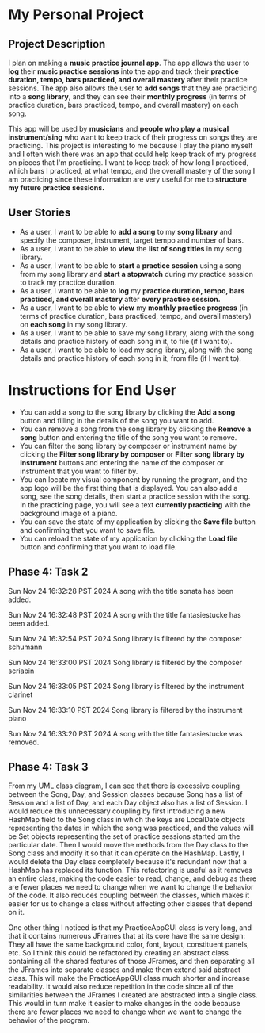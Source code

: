 # My Personal Project

## Project Description

I plan on making a **music practice journal app**. The app allows the user to **log** their **music practice sessions** into the app and track their **practice duration, tempo, bars practiced, and overall mastery** after their practice sessions. The app also allows the user to **add songs** that they are practicing into a **song library**, and they can see their **monthly progress** (in terms of practice duration, bars practiced, tempo, and overall mastery) on each song. 

This app will be used by **musicians** and **people who play a musical instrument/sing** who want to keep track of their progress on songs they are practicing. This project is interesting to me because I play the piano myself and I often wish there was an app that could help keep track of my progress on pieces that I'm practicing. I want to keep track of how long I practiced, which bars I practiced, at what tempo, and the overall mastery of the song I am practicing since these information are very useful for me to **structure my future practice sessions.**

## User Stories
- As a user, I want to be able to **add a song** to my **song library** and specify the composer, instrument, target tempo and number of bars.
- As a user, I want to be able to **view** the **list of song titles** in my song library.
- As a user, I want to be able to **start** a **practice session** using a song from my song library and **start a stopwatch** during my practice session to track my practice duration.
- As a user, I want to be able to **log** my **practice duration, tempo, bars practiced, and overall mastery** after **every practice session.**
- As a user, I want to be able to **view** my **monthly practice progress** (in terms of practice duration, bars practiced, tempo, and overall mastery) on **each song** in my song library.
- As a user, I want to be able to save my song library, along with the song details and practice history of each song in it, to file (if I want to).
- As a user, I want to be able to load my song library, along with the song details and practice history of each song in it, from file (if I want to).

# Instructions for End User
- You can add a song to the song library by clicking the **Add a song** button and filling in the details of the song you want to add.
- You can remove a song from the song library by clicking the **Remove a song** button and entering the title of the song you want to remove.
- You can filter the song library by composer or instrument name by clicking the **Filter song library by composer** or **Filter song library by instrument** buttons and entering the name of the composer or instrument that you want to filter by.
- You can locate my visual component by running the program, and the app logo will be the first thing that is displayed. You can also add a song, see the song details, then start a practice session with the song. In the practicing page, you will see a text **currently practicing** with the background image of a piano.
- You can save the state of my application by clicking the **Save file** button and confirming that you want to save file.
- You can reload the state of my application by clicking the **Load file** button and confirming that you want to load file.

## Phase 4: Task 2
Sun Nov 24 16:32:28 PST 2024
A song with the title sonata has been added.

Sun Nov 24 16:32:48 PST 2024
A song with the title fantasiestucke has been added.

Sun Nov 24 16:32:54 PST 2024
Song library is filtered by the composer schumann

Sun Nov 24 16:33:00 PST 2024
Song library is filtered by the composer scriabin

Sun Nov 24 16:33:05 PST 2024
Song library is filtered by the instrument clarinet

Sun Nov 24 16:33:10 PST 2024
Song library is filtered by the instrument piano

Sun Nov 24 16:33:20 PST 2024
A song with the title fantasiestucke was removed.

## Phase 4: Task 3
From my UML class diagram, I can see that there is excessive coupling between the Song, Day, and Session classes because Song has a list of Session and a list of Day, and each Day object also has a list of Session. I would reduce this unnecessary coupling by first introducing a new HashMap field to the Song class in which the keys are LocalDate objects representing the dates in which the song was practiced, and the values will be Set<Session> objects representing the set of practice sessions started om the particular date. Then I would move the methods from the Day class to the Song class and modify it so that it can operate on the HashMap. Lastly, I would delete the Day class completely because it's redundant now that a HashMap has replaced its function. This refactoring is useful as it removes an entire class, making the code easier to read, change, and debug as there are fewer places we need to change when we want to change the behavior of the code. It also reduces coupling between the classes, which makes it easier for us to change a class without affecting other classes that depend on it.

One other thing I noticed is that my PracticeAppGUI class is very long, and that it contains numerous JFrames that at its core have the same design: They all have the same background color, font, layout, constituent panels, etc. So I think this could be refactored by creating an abstract class containing all the shared features of those JFrames, and then separating all the JFrames into separate classes and make them extend said abstract class. This will make the PracticeAppGUI class much shorter and increase readability. It would also reduce repetition in the code since all of the similarities between the JFrames I created are abstracted into a single class. This would in turn make it easier to make changes in the code because there are fewer places we need to change when we want to change the behavior of the program.



